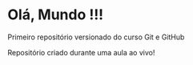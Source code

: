 # Olá, Mundo !!!
 Primeiro repositório versionado do curso Git e GitHub

 Repositório criado durante uma aula ao vivo!
